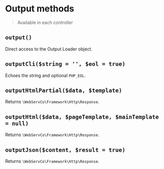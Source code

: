 # Output methods

> Available in each controller

## `output()`

Direct access to the Output Loader object.

## `outputCli($string = '', $eol = true)`

Echoes the string and optional `PHP_EOL`.

## `outputHtmlPartial($data, $template)`

Returns `\WebServCo\Framework\Http\Response`.

## `outputHtml($data, $pageTemplate, $mainTemplate = null)`

Returns `\WebServCo\Framework\Http\Response`.

## `outputJson($content, $result = true)`

Returns `\WebServCo\Framework\Http\Response`.
